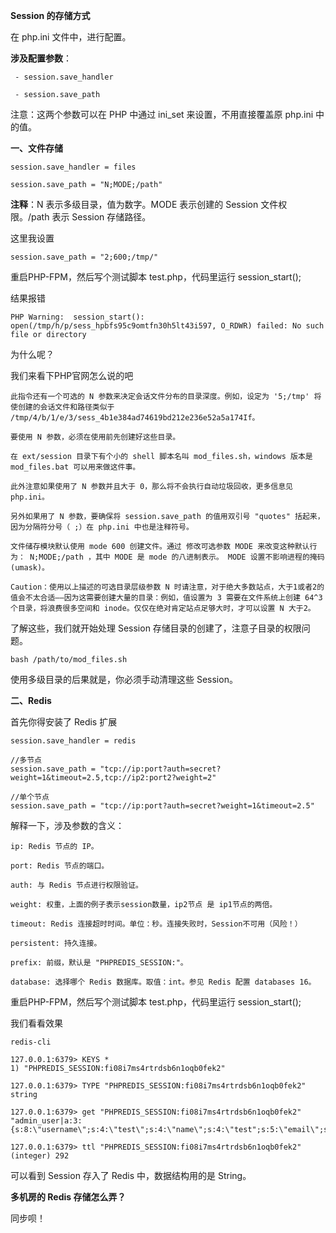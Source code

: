 **Session 的存储方式**

在 php.ini 文件中，进行配置。

**涉及配置参数**：

     - session.save_handler
       
     - session.save_path
注意：这两个参数可以在 PHP 中通过 ini_set 来设置，不用直接覆盖原 php.ini 中的值。

**一、文件存储**

    session.save_handler = files
    
    session.save_path = "N;MODE;/path"

**注释**：N 表示多级目录，值为数字。MODE 表示创建的 Session 文件权限。/path 表示 Session 存储路径。

这里我设置

    session.save_path = "2;600;/tmp/"

重启PHP-FPM，然后写个测试脚本 test.php，代码里运行 session_start(); 

结果报错

    PHP Warning:  session_start(): open(/tmp/h/p/sess_hpbfs95c9omtfn30h5lt43i597, O_RDWR) failed: No such file or directory

为什么呢？

我们来看下PHP官网怎么说的吧

    此指令还有一个可选的 N 参数来决定会话文件分布的目录深度。例如，设定为 '5;/tmp' 将使创建的会话文件和路径类似于 /tmp/4/b/1/e/3/sess_4b1e384ad74619bd212e236e52a5a174If。
    
    要使用 N 参数，必须在使用前先创建好这些目录。
    
    在 ext/session 目录下有个小的 shell 脚本名叫 mod_files.sh，windows 版本是 mod_files.bat 可以用来做这件事。
    
    此外注意如果使用了 N 参数并且大于 0，那么将不会执行自动垃圾回收，更多信息见 php.ini。
    
    另外如果用了 N 参数，要确保将 session.save_path 的值用双引号 "quotes" 括起来，因为分隔符分号（ ;）在 php.ini 中也是注释符号。
    
    文件储存模块默认使用 mode 600 创建文件。通过 修改可选参数 MODE 来改变这种默认行为： N;MODE;/path ，其中 MODE 是 mode 的八进制表示。 MODE 设置不影响进程的掩码(umask)。
    
    Caution：使用以上描述的可选目录层级参数 N 时请注意，对于绝大多数站点，大于1或者2的值会不太合适——因为这需要创建大量的目录：例如，值设置为 3 需要在文件系统上创建 64^3 个目录，将浪费很多空间和 inode。仅仅在绝对肯定站点足够大时，才可以设置 N 大于2。

了解这些，我们就开始处理 Session 存储目录的创建了，注意子目录的权限问题。

    bash /path/to/mod_files.sh

使用多级目录的后果就是，你必须手动清理这些 Session。

**二、Redis**

首先你得安装了 Redis 扩展

    session.save_handler = redis
    
    //多节点
    session.save_path = "tcp://ip:port?auth=secret?weight=1&timeout=2.5,tcp://ip2:port2?weight=2"

    //单个节点
    session.save_path = "tcp://ip:port?auth=secret?weight=1&timeout=2.5"

解释一下，涉及参数的含义：

    ip: Redis 节点的 IP。
    
    port: Redis 节点的端口。
    
    auth: 与 Redis 节点进行权限验证。
    
    weight: 权重，上面的例子表示session数量，ip2节点 是 ip1节点的两倍。
    
    timeout: Redis 连接超时时间。单位：秒。连接失败时，Session不可用（风险！）
    
    persistent: 持久连接。
    
    prefix: 前缀，默认是 "PHPREDIS_SESSION:"。
    
    database: 选择哪个 Redis 数据库。取值：int。参见 Redis 配置 databases 16。

重启PHP-FPM，然后写个测试脚本 test.php，代码里运行 session_start();

我们看看效果

    redis-cli
    
    127.0.0.1:6379> KEYS *
    1) "PHPREDIS_SESSION:fi08i7ms4rtrdsb6n1oqb0fek2"
    
    127.0.0.1:6379> TYPE "PHPREDIS_SESSION:fi08i7ms4rtrdsb6n1oqb0fek2"
    string
    
    127.0.0.1:6379> get "PHPREDIS_SESSION:fi08i7ms4rtrdsb6n1oqb0fek2"
    "admin_user|a:3:{s:8:\"username\";s:4:\"test\";s:4:\"name\";s:4:\"test";s:5:\"email\";s:12:\"test@test.cn\";}"

    127.0.0.1:6379> ttl "PHPREDIS_SESSION:fi08i7ms4rtrdsb6n1oqb0fek2"
    (integer) 292

可以看到 Session 存入了 Redis 中，数据结构用的是 String。

**多机房的 Redis 存储怎么弄？**

同步呗！